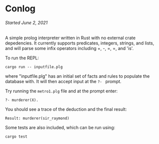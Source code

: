 
Conlog
======

###### *Started June 2, 2021*

A simple prolog interpreter written in Rust with no external crate depedencies.
It currently supports predicates, integers, strings, and lists, and will parse
some infix operators including +, -, =, \=, and 'is'.

To run the REPL:
```
cargo run -- inputfile.plg
```
where "inputfile.plg" has an initial set of facts and rules to populate the
database with.  It will then accept input at the `?- ` prompt.

Try running the `metro1.plg` file and at the prompt enter:
```
?- murderer(X).
```
You should see a trace of the deduction and the final result:
```
Result: murderer(sir_raymond)
```

Some tests are also included, which can be run using:
```
cargo test
```

